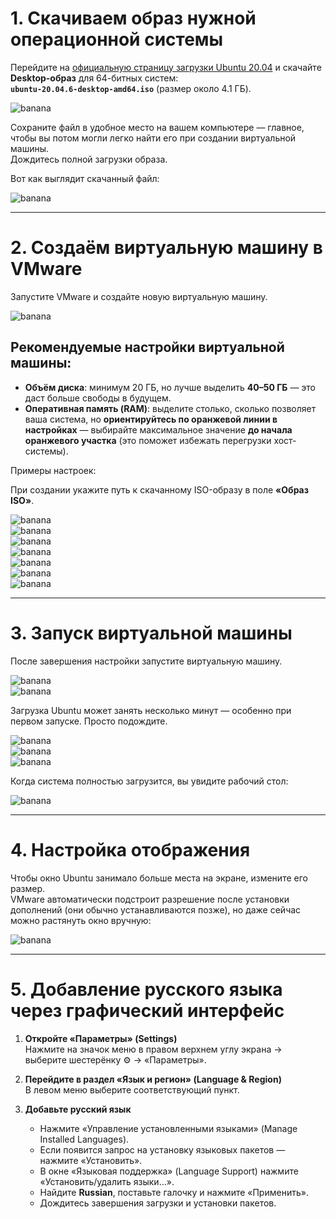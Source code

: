 # 1. Скачиваем образ нужной операционной системы

Перейдите на [официальную страницу загрузки Ubuntu 20.04](https://releases.ubuntu.com/20.04/) и скачайте **Desktop-образ** для 64-битных систем:  
**`ubuntu-20.04.6-desktop-amd64.iso`** (размер около 4.1 ГБ).

![banana](photo_for_instructions/скачать_убунту_образ.PNG)

Сохраните файл в удобное место на вашем компьютере — главное, чтобы вы потом могли легко найти его при создании виртуальной машины.  
Дождитесь полной загрузки образа.

Вот как выглядит скачанный файл:

![banana](photo_for_instructions/образ_убунты.PNG)

---

# 2. Создаём виртуальную машину в VMware

Запустите VMware и создайте новую виртуальную машину.  

![banana](photo_for_instructions/создать_вм.PNG)

## Рекомендуемые настройки виртуальной машины:

- **Объём диска**: минимум 20 ГБ, но лучше выделить **40–50 ГБ** — это даст больше свободы в будущем.
- **Оперативная память (RAM)**: выделите столько, сколько позволяет ваша система, но **ориентируйтесь по оранжевой линии в настройках** — выбирайте максимальное значение **до начала оранжевого участка** (это поможет избежать перегрузки хост-системы).

Примеры настроек:

При создании укажите путь к скачанному ISO-образу в поле **«Образ ISO»**.

![banana](photo_for_instructions/настройки_вм1.png)  
![banana](photo_for_instructions/настройки_вм2.png)  
![banana](photo_for_instructions/настройки_вм4.png)  
![banana](photo_for_instructions/настройки_вм6.png)  
![banana](photo_for_instructions/настройки_вм7.png)  
![banana](photo_for_instructions/настройки_вм8.png)  
![banana](photo_for_instructions/настройки_вм9.png)

---

# 3. Запуск виртуальной машины

После завершения настройки запустите виртуальную машину.

![banana](photo_for_instructions/запуск_вм1.png)  
![banana](photo_for_instructions/запуск_вм2.png)

Загрузка Ubuntu может занять несколько минут — особенно при первом запуске. Просто подождите.

![banana](photo_for_instructions/запускается_вм1.png)  
![banana](photo_for_instructions/запускается_вм2.png)  
![banana](photo_for_instructions/запускается_вм3.png)

Когда система полностью загрузится, вы увидите рабочий стол:

![banana](photo_for_instructions/загрузилась_вм.png)

---

# 4. Настройка отображения

Чтобы окно Ubuntu занимало больше места на экране, измените его размер.  
VMware автоматически подстроит разрешение после установки дополнений (они обычно устанавливаются позже), но даже сейчас можно растянуть окно вручную:

![banana](photo_for_instructions/поменять_размер_окна.png)

---

# 5. Добавление русского языка через графический интерфейс

1. **Откройте «Параметры» (Settings)**  
   Нажмите на значок меню в правом верхнем углу экрана → выберите шестерёнку ⚙️ → «Параметры».

2. **Перейдите в раздел «Язык и регион» (Language & Region)**  
   В левом меню выберите соответствующий пункт.

3. **Добавьте русский язык**  
   - Нажмите «Управление установленными языками» (Manage Installed Languages).  
   - Если появится запрос на установку языковых пакетов — нажмите «Установить».  
   - В окне «Языковая поддержка» (Language Support) нажмите «Установить/удалить языки…».  
   - Найдите **Russian**, поставьте галочку и нажмите «Применить».  
   - Дождитесь завершения загрузки и установки пакетов.